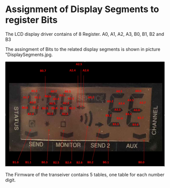 Assignment of Display Segments to register Bits
===============================================
The LCD display driver contains of 8 Register.
A0, A1, A2, A3, B0, B1, B2 and B3
 
The assingment of Bits to the related display segments is shown in picture "DisplaySegments.jpg.

<img src="DisplaySegments.jpg" width="800" >

The Firmware of the transeiver contains 5 tables, one table for each number digit.

